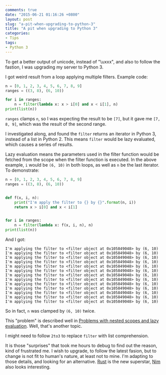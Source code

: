 ```yaml
---
comments: true
date: "2015-06-21 01:16:26 +0800"
layout: post
slug: "a-pit-when-upgrading-to-python-3"
title: "A pit when upgrading to Python 3"
categories:
- Tips
tags:
- Python 3
---
```


To get a better output of unicode, instead of "\uxxx", and also to follow the
fastion, I was upgrading my server to Python 3.

I got weird result from a loop applying multiple filters. Example code:

```python
n = [0, 1, 2, 3, 4, 5, 6, 7, 8, 9]
ranges = ((3, 8), (6, 10))

for i in ranges:
    n = filter(lambda x: x > i[0] and x < i[1], n)
print(list(n))
```

`ranges` clamps `n`, so I was expecting the result to be `[7]`, but it gave me
`[7, 8, 9]`, which was the result of the second range.

I investigated along, and found the `filter` returns an iterator in Python 3,
instead of a list in Python 2. This means `filter` would be lazy evaluated,
which causes a series of results.

Lazy evaluation means the parameters used in the filter function would be
fetched from the scope when the filter function is executed. In the above
example, `i` would be `(6, 10)` in both loops, as well as `n` be the last
iterator. To demonstrate:

```python
n = [0, 1, 2, 3, 4, 5, 6, 7, 8, 9]
ranges = ((3, 8), (6, 10))


def f(x, i, n):
    print("I'm apply the filter to {} by {}".format(n, i))
    return x > i[0] and x < i[1]


for i in ranges:
    n = filter(lambda x: f(x, i, n), n)
print(list(n))
```

And I got:

    I'm applying the filter to <filter object at 0x105849048> by (6, 10)
    I'm applying the filter to <filter object at 0x105849048> by (6, 10)
    I'm applying the filter to <filter object at 0x105849048> by (6, 10)
    I'm applying the filter to <filter object at 0x105849048> by (6, 10)
    I'm applying the filter to <filter object at 0x105849048> by (6, 10)
    I'm applying the filter to <filter object at 0x105849048> by (6, 10)
    I'm applying the filter to <filter object at 0x105849048> by (6, 10)
    I'm applying the filter to <filter object at 0x105849048> by (6, 10)
    I'm applying the filter to <filter object at 0x105849048> by (6, 10)
    I'm applying the filter to <filter object at 0x105849048> by (6, 10)
    I'm applying the filter to <filter object at 0x105849048> by (6, 10)
    I'm applying the filter to <filter object at 0x105849048> by (6, 10)
    I'm applying the filter to <filter object at 0x105849048> by (6, 10)

So in fact, `n` was clamped by `(6, 10)` twice.

This "problem" is described well in
[Problems with nested scopes and lazy evaluation](https://www.python.org/~jeremy/weblog/040204.html).
Well, that's another topic.

I might need to follow `2to3` to replace `filter` with list comprehension.

It is those "surprises" that took me hours to debug to find out the reason,
kind of frustrated me. I wish to upgrade, to follow the latest fasion, but to
change is not fit to human's nature, at least not to mine. I'm adapting to
those details, and looking for an alternative. [Rust](http://www.rust-lang.org)
is the new superstar, [Nim](http://nim-lang.org) also looks interesting.
